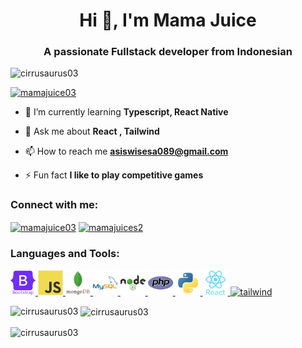 <h1 align="center">Hi 👋, I'm Mama Juice</h1>
<h3 align="center">A passionate Fullstack developer from Indonesian</h3>

<p align="left"> <img src="https://komarev.com/ghpvc/?username=cirrusaurus03&label=Profile%20views&color=0e75b6&style=flat" alt="cirrusaurus03" /> </p>

<p align="left"> <a href="https://twitter.com/mamajuice03" target="blank"><img src="https://img.shields.io/twitter/follow/mamajuice03?logo=twitter&style=for-the-badge" alt="mamajuice03" /></a> </p>

- 🌱 I’m currently learning **Typescript, React Native**

- 💬 Ask me about **React , Tailwind**

- 📫 How to reach me **asiswisesa089@gmail.com**

- ⚡ Fun fact **I like to play competitive games**

<h3 align="left">Connect with me:</h3>
<p align="left">
<a href="https://twitter.com/mamajuice03" target="blank"><img align="center" src="https://raw.githubusercontent.com/rahuldkjain/github-profile-readme-generator/master/src/images/icons/Social/twitter.svg" alt="mamajuice03" height="30" width="40" /></a>
<a href="https://instagram.com/mamajuices2" target="blank"><img align="center" src="https://raw.githubusercontent.com/rahuldkjain/github-profile-readme-generator/master/src/images/icons/Social/instagram.svg" alt="mamajuices2" height="30" width="40" /></a>
</p>

<h3 align="left">Languages and Tools:</h3>
<p align="left"> <a href="https://getbootstrap.com" target="_blank" rel="noreferrer"> <img src="https://raw.githubusercontent.com/devicons/devicon/master/icons/bootstrap/bootstrap-plain-wordmark.svg" alt="bootstrap" width="40" height="40"/> </a> <a href="https://developer.mozilla.org/en-US/docs/Web/JavaScript" target="_blank" rel="noreferrer"> <img src="https://raw.githubusercontent.com/devicons/devicon/master/icons/javascript/javascript-original.svg" alt="javascript" width="40" height="40"/> </a> <a href="https://www.mongodb.com/" target="_blank" rel="noreferrer"> <img src="https://raw.githubusercontent.com/devicons/devicon/master/icons/mongodb/mongodb-original-wordmark.svg" alt="mongodb" width="40" height="40"/> </a> <a href="https://www.mysql.com/" target="_blank" rel="noreferrer"> <img src="https://raw.githubusercontent.com/devicons/devicon/master/icons/mysql/mysql-original-wordmark.svg" alt="mysql" width="40" height="40"/> </a> <a href="https://nodejs.org" target="_blank" rel="noreferrer"> <img src="https://raw.githubusercontent.com/devicons/devicon/master/icons/nodejs/nodejs-original-wordmark.svg" alt="nodejs" width="40" height="40"/> </a> <a href="https://www.php.net" target="_blank" rel="noreferrer"> <img src="https://raw.githubusercontent.com/devicons/devicon/master/icons/php/php-original.svg" alt="php" width="40" height="40"/> </a> <a href="https://www.python.org" target="_blank" rel="noreferrer"> <img src="https://raw.githubusercontent.com/devicons/devicon/master/icons/python/python-original.svg" alt="python" width="40" height="40"/> </a> <a href="https://reactjs.org/" target="_blank" rel="noreferrer"> <img src="https://raw.githubusercontent.com/devicons/devicon/master/icons/react/react-original-wordmark.svg" alt="react" width="40" height="40"/> </a> <a href="https://tailwindcss.com/" target="_blank" rel="noreferrer"> <img src="https://www.vectorlogo.zone/logos/tailwindcss/tailwindcss-icon.svg" alt="tailwind" width="40" height="40"/> </a> </p>

<p><img align="left" src="https://github-readme-stats.vercel.app/api/top-langs?username=cirrusaurus03&show_icons=true&locale=en&layout=compact" alt="cirrusaurus03" /></p>

<p>&nbsp;<img align="center" src="https://github-readme-stats.vercel.app/api?username=cirrusaurus03&show_icons=true&locale=en" alt="cirrusaurus03" /></p>

<p><img align="center" src="https://github-readme-streak-stats.herokuapp.com/?user=cirrusaurus03&" alt="cirrusaurus03" /></p>
